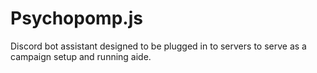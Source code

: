 # Psychopomp.js
Discord bot assistant designed to be plugged in to servers to serve as a campaign setup and running aide.
